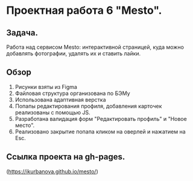 # Проектная работа 6 "Mesto". 
## Задача.

Работа над сервисом Mesto: интерактивной страницей, куда можно добавлять фотографии, удалять их и ставить лайки. 

## Обзор 
1. Рисунки взяты из Figma
2. Файловая структура организована по БЭМу 
3. Использована адаптивная верстка
4. Попапы редактирования профиля, добавления карточек реализованы с помощью JS.  
5. Разработана валидация форм "Редактировать профиль" и "Новое место".
6. Реализовано закрытие попапа кликом на оверлей и нажатием на Esc.

## Ссылка проекта на gh-pages.
(https://ikurbanova.github.io/mesto/)



